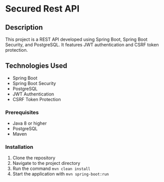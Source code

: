 # Secured Rest API

## Description
This project is a REST API developed using Spring Boot, Spring Boot Security, and PostgreSQL. It features JWT authentication and CSRF token protection.

## Technologies Used
- Spring Boot
- Spring Boot Security
- PostgreSQL
- JWT Authentication
- CSRF Token Protection

### Prerequisites
- Java 8 or higher
- PostgreSQL
- Maven

### Installation
1. Clone the repository
2. Navigate to the project directory
3. Run the command `mvn clean install`
4. Start the application with `mvn spring-boot:run`


